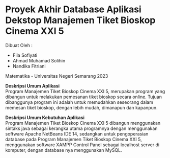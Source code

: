 # Proyek Akhir Database Aplikasi Dekstop Manajemen Tiket Bioskop Cinema XXI 5

Dibuat Oleh :
* Fila Sofiyati
* Ahmad Muhamad Solihin
* Nandika Fitriani

Matematika - Universitas Negeri Semarang 2023

**Deskripsi Umum Aplikasi**<br>
Program Manajemen Tiket Bioskop Cinema XXI 5, merupakan program
yang dibangun untuk melakukan pemesanan tiket bioskop secara online.
Tujuan dibanggunya program ini adalah untuk memudahkan seseorang dalam
memesan tiket bioskop, dengan lebih mudah, dimanapun dan kapanpun.

**Deskripsi Umum Kebutuhan Aplikasi**<br>
Program Manajemen Tiket Bioskop Cinema XXI 5 dibangun
menggunakan sintaks java sebagai kerangka utama programnya dengan
menggunakan software Apache NetBeans IDE 14, sedangkan untuk
pengoperasian database pada Program Manajemen Tiket Bioskop Cinema
XXI 5, menggunakan software XAMPP Control Panel sebagai localhost
server di komputer, dengan database nya menggunakan MySQL.

